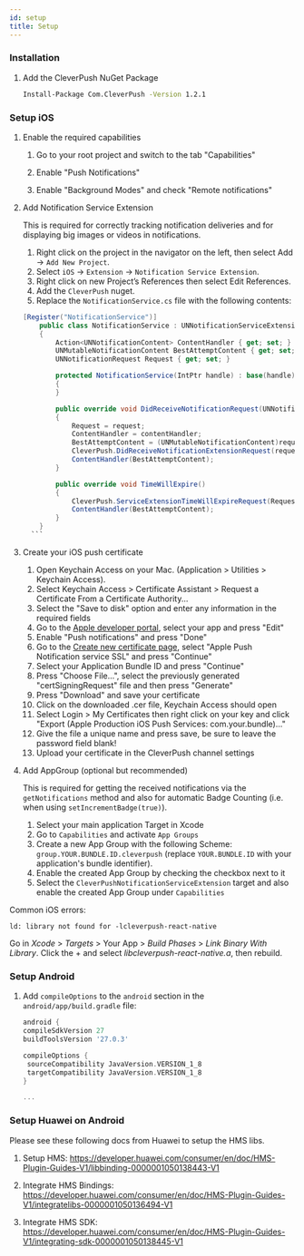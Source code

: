 ```yaml
---
id: setup
title: Setup
---
```


### Installation

1. Add the CleverPush NuGet Package
    ```bash
    Install-Package Com.CleverPush -Version 1.2.1
    ```


### Setup iOS

1. Enable the required capabilities

   1. Go to your root project and switch to the tab "Capabilities"
   
   2. Enable "Push Notifications"
   
   3. Enable "Background Modes" and check "Remote notifications"

2. Add Notification Service Extension

    This is required for correctly tracking notification deliveries and for displaying big images or videos in notifications.

    1. Right click on the project in the navigator on the left, then select Add -> `Add New Project`.
    2. Select `iOS` -> `Extension` -> `Notification Service Extension`.
    3. Right click on new Project’s References then select Edit References.
    4. Add the `CleverPush` nuget.
    5. Replace the `NotificationService.cs` file with the following contents:

      ```csharp
      [Register("NotificationService")]
          public class NotificationService : UNNotificationServiceExtension
          {
              Action<UNNotificationContent> ContentHandler { get; set; }
              UNMutableNotificationContent BestAttemptContent { get; set; }
              UNNotificationRequest Request { get; set; }

              protected NotificationService(IntPtr handle) : base(handle)
              {
              }

              public override void DidReceiveNotificationRequest(UNNotificationRequest request, Action<UNNotificationContent> contentHandler)
              {
                  Request = request;
                  ContentHandler = contentHandler;
                  BestAttemptContent = (UNMutableNotificationContent)request.Content.MutableCopy();
                  CleverPush.DidReceiveNotificationExtensionRequest(request, BestAttemptContent);
                  ContentHandler(BestAttemptContent);
              }

              public override void TimeWillExpire()
              {
                  CleverPush.ServiceExtensionTimeWillExpireRequest(Request, BestAttemptContent);
                  ContentHandler(BestAttemptContent);
              }
          }
        ```

3. Create your iOS push certificate

   1. Open Keychain Access on your Mac. (Application > Utilities > Keychain Access).
   2. Select Keychain Access > Certificate Assistant > Request a Certificate From a Certificate Authority...
   3. Select the "Save to disk" option and enter any information in the required fields
   4. Go to the [Apple developer portal](https://developer.apple.com/account/ios/identifier/bundle), select your app and press "Edit"
   5. Enable "Push notifications" and press "Done"
   6. Go to the [Create new certificate page](https://developer.apple.com/account/ios/certificate/create), select "Apple Push Notification service SSL" and press "Continue"
   7. Select your Application Bundle ID and press "Continue"
   8. Press "Choose File...", select the previously generated "certSigningRequest" file and then press "Generate"
   9. Press "Download" and save your certificate
   10. Click on the downloaded .cer file, Keychain Access should open
   11. Select Login > My Certificates then right click on your key and click "Export (Apple Production iOS Push Services: com.your.bundle)..."
   12. Give the file a unique name and press save, be sure to leave the password field blank!
   13. Upload your certificate in the CleverPush channel settings
   

4. Add AppGroup (optional but recommended)

    This is required for getting the received notifications via the `getNotifications` method and also for automatic Badge Counting (i.e. when using `setIncrementBadge(true)`).

    1. Select your main application Target in Xcode
    2. Go to `Capabilities` and activate `App Groups`
    3. Create a new App Group with the following Scheme: `group.YOUR.BUNDLE.ID.cleverpush` (replace `YOUR.BUNDLE.ID` with your application's bundle identifier).
    4. Enable the created App Group by checking the checkbox next to it
    5. Select the `CleverPushNotificationServiceExtension` target and also enable the created App Group under `Capabilities`


Common iOS errors:

```
ld: library not found for -lcleverpush-react-native
```

Go in *Xcode* > *Targets* > Your App > *Build Phases* > *Link Binary With Library*.
Click the + and select *libcleverpush-react-native.a*, then rebuild.


### Setup Android

1. Add `compileOptions` to the `android` section in the `android/app/build.gradle` file:

    ```groovy
    android {
   compileSdkVersion 27
   buildToolsVersion '27.0.3'
    
   compileOptions {
     sourceCompatibility JavaVersion.VERSION_1_8
     targetCompatibility JavaVersion.VERSION_1_8
   }
    
   ...
   ```


### Setup Huawei on Android

Please see these following docs from Huawei to setup the HMS libs.

1. Setup HMS: https://developer.huawei.com/consumer/en/doc/HMS-Plugin-Guides-V1/libbinding-0000001050138443-V1

2. Integrate HMS Bindings: https://developer.huawei.com/consumer/en/doc/HMS-Plugin-Guides-V1/integratelibs-0000001050136494-V1

3. Integrate HMS SDK: https://developer.huawei.com/consumer/en/doc/HMS-Plugin-Guides-V1/integrating-sdk-0000001050138445-V1
